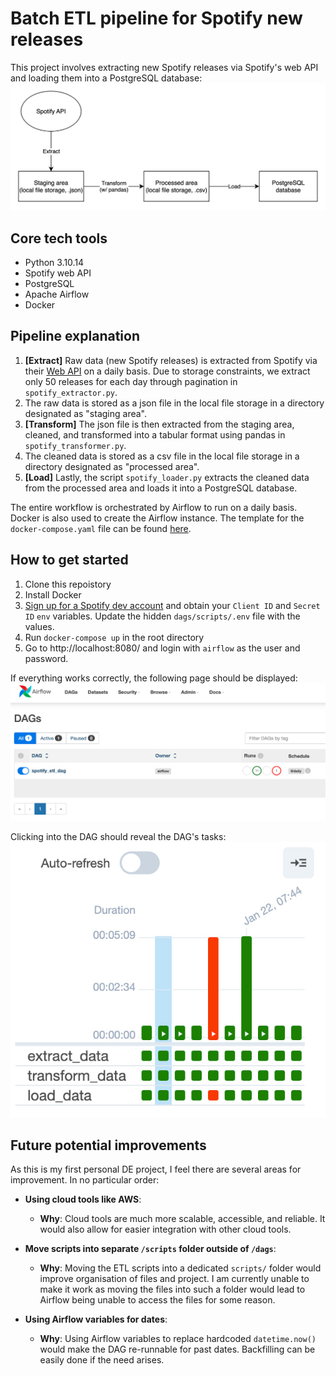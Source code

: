 # Batch ETL pipeline for Spotify new releases
This project involves extracting new Spotify releases via Spotify's web API and loading them into a PostgreSQL database:
![pipeline_dragram](./images/pipeline_diagram.png)

## Core tech tools
- Python 3.10.14
- Spotify web API
- PostgreSQL
- Apache Airflow
- Docker

## Pipeline explanation
1. **[Extract]** Raw data (new Spotify releases) is extracted from Spotify via their [Web API](https://developer.spotify.com/documentation/web-api) on a daily basis. Due to storage constraints, we extract only 50 releases for each day through pagination in `spotify_extractor.py`.
2. The raw data is stored as a json file in the local file storage in a directory designated as "staging area".
3. **[Transform]** The json file is then extracted from the staging area, cleaned, and transformed into a tabular format using pandas in `spotify_transformer.py`.
4. The cleaned data is stored as a csv file in the local file storage in a directory designated as "processed area".
5. **[Load]** Lastly, the script `spotify_loader.py` extracts the cleaned data from the processed area and loads it into a PostgreSQL database.

The entire workflow is orchestrated by Airflow to run on a daily basis. Docker is also used to create the Airflow instance. The template for the `docker-compose.yaml` file can be found [here](https://airflow.apache.org/docs/apache-airflow/stable/howto/docker-compose/index.html#fetching-docker-compose-yaml).

## How to get started

1. Clone this repoistory
2. Install Docker
3. [Sign up for a Spotify dev account](https://developer.spotify.com/documentation/web-api) and obtain your `Client ID` and `Secret ID` `env` variables. Update the hidden `dags/scripts/.env` file with the values.
4. Run `docker-compose up` in the root directory
5. Go to http://localhost:8080/ and login with `airflow` as the user and password.

If everything works correctly, the following page should be displayed:
![airflow_ui](./images/airflow_ui.png)

Clicking into the DAG should reveal the DAG's tasks:
![airflow_ui_2](./images/airflow_ui_2.jpg)

## Future potential improvements
As this is my first personal DE project, I feel there are several areas for improvement. In no particular order:

- **Using cloud tools like AWS**:
   - **Why**: Cloud tools are much more scalable, accessible, and reliable. It would also allow for easier integration with other cloud tools. 
   
- **Move scripts into separate `/scripts` folder outside of `/dags`**:
   - **Why**: Moving the ETL scripts into a dedicated `scripts/` folder would improve organisation of files and project. I am currently unable to make it work as moving the files into such a folder would lead to Airflow being unable to access the files for some reason.

- **Using Airflow variables for dates**:
   - **Why**: Using Airflow variables to replace hardcoded `datetime.now()` would make the DAG re-runnable for past dates. Backfilling can be easily done if the need arises.
   